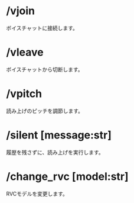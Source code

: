 # /vjoin
ボイスチャットに接続します。
# /vleave
ボイスチャットから切断します。
# /vpitch
読み上げのピッチを調節します。
# /silent [message:str]
履歴を残さずに、読み上げを実行します。
# /change_rvc [model:str]
RVCモデルを変更します。